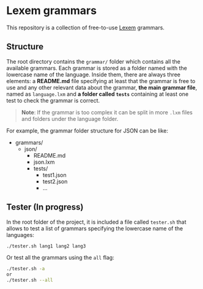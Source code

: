 # Lexem grammars

This repository is a collection of free-to-use [Lexem](https://github.com/lexemlang/lexem) grammars.

## Structure

The root directory contains the `grammar/` folder which contains all the available grammars. Each grammar is stored as a folder named with the lowercase name of the language. Inside them, there are always three elements: a **README.md** file specifying at least that the grammar is free to use and any other relevant data about the grammar, **the main grammar file**, named as `language.lxm` and **a folder called `tests`** containing at least one test to check the grammar is correct.

> **Note**: If the grammar is too complex it can be split in more `.lxm` files and folders under the language folder.

For example, the grammar folder structure for JSON can be like:

- grammars/
  - json/
    - README.md
    - json.lxm
    - tests/
      - test1.json
      - test2.json
      - ...
      
## Tester (In progress)

In the root folder of the project, it is included a file called `tester.sh` that allows to test a list of grammars specifying the lowercase name of the languages:

```sh
./tester.sh lang1 lang2 lang3
```

Or test all the grammars using the `all` flag:

```sh
./tester.sh -a
or
./tester.sh --all
```
